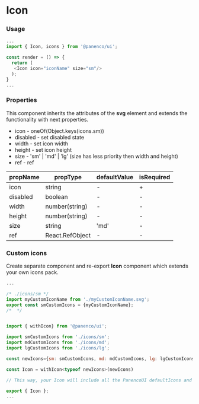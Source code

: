 # Icon

### Usage

```js
...
import { Icon, icons } from '@panenco/ui';

const render = () => {
  return (
   <Icon icon="iconName" size="sm"/>
  );
}
...
```

<!-- STORY -->

### Properties

This component inherits the attributes of the **svg** element and extends the functionality with next properties.

- icon - oneOf(Object.keys(icons.sm))
- disabled - set disabled state
- width - set icon width
- height - set icon height
- size - 'sm' | 'md' | 'lg' (size has less priority then width and height)
- ref - ref

| propName | propType        | defaultValue | isRequired |
| -------- | --------------- | ------------ | ---------- |
| icon     | string          | -            | +          |
| disabled | boolean         | -            | -          |
| width    | number(string)  | -            | -          |
| height   | number(string)  | -            | -          |
| size     | string          | 'md'         | -          |
| ref      | React.RefObject | -            | -          |

<!-- ### Sizes

| size    | px  |
| ------- | --- |
| sm      | 18  |
| md      | 18  |
| lg      | 18  | -->

### Custom icons

Create separate component and re-export **Icon** component which extends your own icons pack.

```js
...

/* ./icons/sm */
import myCustomIconName from './myCustomIconName.svg';
export const smCustomIcons = {myCustomIconName};
/*  */


import { withIcon} from '@panenco/ui';

import smCustomIcons from './icons/sm';
import mdCustomIcons from './icons/md';
import lgCustomIcons from './icons/lg';

const newIcons={sm: smCustomIcons, md: mdCustomIcons, lg: lgCustomIcons};

const Icon = withIcon<typeof newIcons>(newIcons)

// This way, your Icon will include all the PanencoUI defaultIcons and your own icons

export { Icon };
...
```
